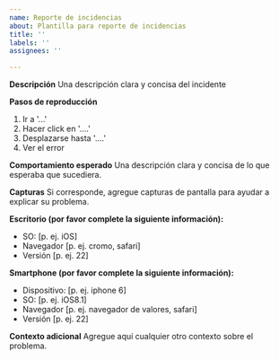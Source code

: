 ```yaml
---
name: Reporte de incidencias
about: Plantilla para reporte de incidencias
title: ''
labels: ''
assignees: ''

---
```


**Descripción**
Una descripción clara y concisa del incidente

**Pasos de reproducción**

1. Ir a '...'
2. Hacer click en '....'
3. Desplazarse hasta '....'
4. Ver el error

**Comportamiento esperado**
Una descripción clara y concisa de lo que esperaba que sucediera.

**Capturas**
Si corresponde, agregue capturas de pantalla para ayudar a explicar su problema.

**Escritorio (por favor complete la siguiente información):**
 - SO: [p. ej. iOS]
 - Navegador [p. ej. cromo, safari]
 - Versión [p. ej. 22]

**Smartphone (por favor complete la siguiente información):**
 - Dispositivo: [p. ej. iphone 6]
 - SO: [p. ej. iOS8.1]
 - Navegador [p. ej. navegador de valores, safari]
 - Versión [p. ej. 22]

**Contexto adicional**
Agregue aquí cualquier otro contexto sobre el problema.
